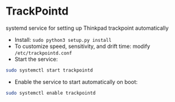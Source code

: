 # TrackPointd
systemd service for setting up Thinkpad trackpoint automatically

 - Install: `sudo python3 setup.py install`
 - To customize speed, sensitivity, and drift time: modify `/etc/trackpointd.conf`
 - Start the service:

 ```bash
 sudo systemctl start trackpointd
 ```

 - Enable the service to start automatically on boot:

 ```bash
 sudo systemctl enable trackpointd
 ```

